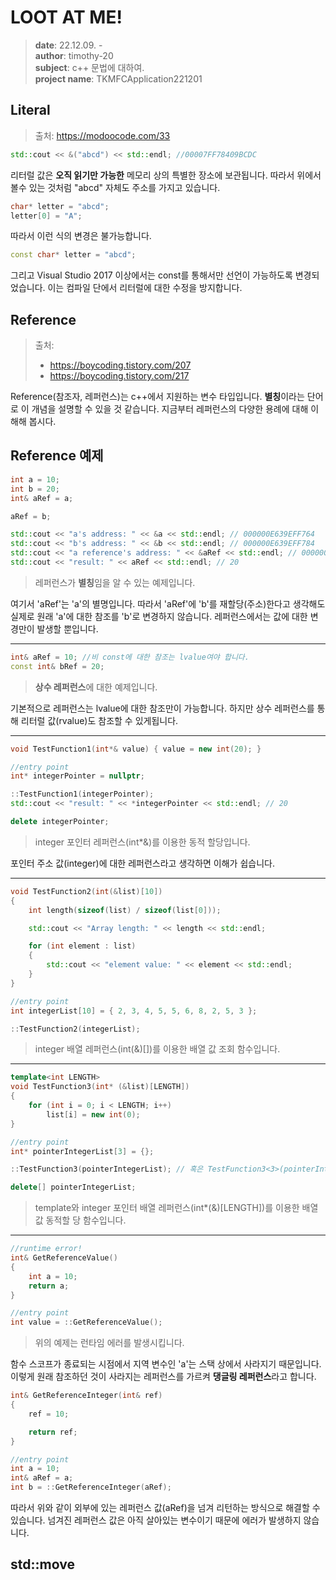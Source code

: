 # LOOT AT ME!

> **date**: 22.12.09. - <br>
> **author**: timothy-20 <br>
> **subject**: c++ 문법에 대하여.<br>
> **project name**: TKMFCApplication221201

Literal
---

> 출처: https://modoocode.com/33

```c++
std::cout << &("abcd") << std::endl; //00007FF78409BCDC
```
리터럴 값은 **오직 읽기만 가능한** 메모리 상의 특별한 장소에 보관됩니다. 따라서 위에서 볼수 있는 것처럼 "abcd" 자체도 주소를 가지고 있습니다. 

```c++
char* letter = "abcd";
letter[0] = "A"; 
```
따라서 이런 식의 변경은 불가능합니다.

```c++
const char* letter = "abcd";
```
그리고 Visual Studio 2017 이상에서는 const를 통해서만 선언이 가능하도록 변경되었습니다. 
이는 컴파일 단에서 리터럴에 대한 수정을 방지합니다.

Reference
---

> 출처:
> - https://boycoding.tistory.com/207
> - https://boycoding.tistory.com/217

Reference(참조자, 레퍼런스)는 c++에서 지원하는 변수 타입입니다. **별칭**이라는 단어로 이 개념을 설명할 수 있을 것 같습니다. 
지금부터 레퍼런스의 다양한 용례에 대해 이해해 봅시다.

Reference 예제
---

```c++
int a = 10;
int b = 20;
int& aRef = a;

aRef = b;

std::cout << "a's address: " << &a << std::endl; // 000000E639EFF764
std::cout << "b's address: " << &b << std::endl; // 000000E639EFF784
std::cout << "a reference's address: " << &aRef << std::endl; // 000000E639EFF764
std::cout << "result: " << aRef << std::endl; // 20
```
> 레퍼런스가 **별칭**임을 알 수 있는 예제입니다.

여기서 'aRef'는 'a'의 별명입니다. 따라서 'aRef'에 'b'를 재할당(주소)한다고 생각해도 실제로 원래 'a'에 대한 참조를 'b'로 변경하지 않습니다.
레퍼런스에서는 값에 대한 변경만이 발생할 뿐입니다.

---

```c++
int& aRef = 10; //비 const에 대한 참조는 lvalue여야 합니다.
const int& bRef = 20;
```
> **상수 레퍼런스**에 대한 예제입니다.

기본적으로 레퍼런스는 lvalue에 대한 참조만이 가능합니다. 하지만 상수 레퍼런스를 통해 리터럴 값(rvalue)도 참조할 수 있게됩니다.

---

```c++
void TestFunction1(int*& value) { value = new int(20); }

//entry point
int* integerPointer = nullptr;

::TestFunction1(integerPointer);
std::cout << "result: " << *integerPointer << std::endl; // 20

delete integerPointer;
```
> integer 포인터 레퍼런스(int*&)를 이용한 동적 할당입니다.

포인터 주소 값(integer)에 대한 레퍼런스라고 생각하면 이해가 쉽습니다. 

---
```c++
void TestFunction2(int(&list)[10])
{
	int length(sizeof(list) / sizeof(list[0]));

	std::cout << "Array length: " << length << std::endl;

	for (int element : list)
	{
		std::cout << "element value: " << element << std::endl;
	}
}

//entry point
int integerList[10] = { 2, 3, 4, 5, 5, 6, 8, 2, 5, 3 };

::TestFunction2(integerList);
```
> integer 배열 레퍼런스(int(&)[])를 이용한 배열 값 조회 함수입니다.
---
```c++
template<int LENGTH>
void TestFunction3(int* (&list)[LENGTH])
{
	for (int i = 0; i < LENGTH; i++)
        list[i] = new int(0);
}

//entry point
int* pointerIntegerList[3] = {};

::TestFunction3(pointerIntegerList); // 혹은 TestFunction3<3>(pointerIntegerList);

delete[] pointerIntegerList;
```
> template와 integer 포인터 배열 레퍼런스(int*(&)[LENGTH])를 이용한 배열 값 동적할 당 함수입니다.
---
```c++
//runtime error!
int& GetReferenceValue() 
{
    int a = 10;
    return a;
}

//entry point
int value = ::GetReferenceValue();
```
> 위의 예제는 런타임 에러를 발생시킵니다. 

함수 스코프가 종료되는 시점에서 지역 변수인 'a'는 스택 상에서 사라지기 때문입니다.
이렇게 원래 참조하던 것이 사라지는 레퍼런스를 가르켜 **댕글링 레퍼런스**라고 합니다. 

```c++
int& GetReferenceInteger(int& ref)
{
	ref = 10;

	return ref;
}

//entry point
int a = 10;
int& aRef = a;
int b = ::GetReferenceInteger(aRef);
```

따라서 위와 같이 외부에 있는 레퍼런스 값(aRef)을 넘겨 리턴하는 방식으로 해결할 수 있습니다. 넘겨진 레퍼런스 값은 아직 살아있는 변수이기 때문에 에러가 발생하지 않습니다.

std::move
---
